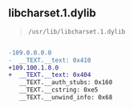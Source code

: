 ## libcharset.1.dylib

> `/usr/lib/libcharset.1.dylib`

```diff

-109.0.0.0.0
-  __TEXT.__text: 0x410
+109.100.1.0.0
+  __TEXT.__text: 0x404
   __TEXT.__auth_stubs: 0x160
   __TEXT.__cstring: 0xe5
   __TEXT.__unwind_info: 0x68

```

